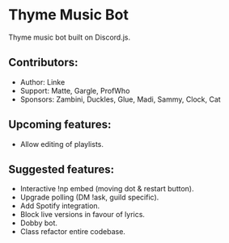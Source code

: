 # Thyme Music Bot
Thyme music bot built on Discord.js.

## Contributors:
* Author:   Linke
* Support:  Matte, Gargle, ProfWho
* Sponsors: Zambini, Duckles, Glue, Madi, Sammy, Clock, Cat

## Upcoming features:
* Allow editing of playlists.

## Suggested features:
* Interactive !np embed (moving dot & restart button).
* Upgrade polling (DM !ask, guild specific).
* Add Spotify integration.
* Block live versions in favour of lyrics.
* Dobby bot.
* Class refactor entire codebase.